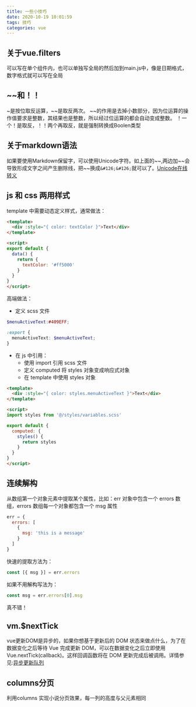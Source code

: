 ```yaml
---
title: 一些小技巧
date: 2020-10-19 10:01:59
tags: 技巧
categories: vue
---
```


## 关于vue.filters
可以写在单个组件内，也可以单独写全局的然后加到main.js中，像是日期格式，数字格式就可以写在全局

## ~~和！！
&#126;是按位取反运算，&#126;&#126;是取反两次。
&#126;&#126;的作用是去掉小数部分，因为位运算的操作值要求是整数，其结果也是整数，所以经过位运算的都会自动变成整数。
！一个！是取反，！！两个再取反，就是强制转换成Boolen类型

## 关于markdown语法
如果要使用Markdown保留字，可以使用Unicode字符。如上面的&#126;&#126;,两边加&#126;&#126;会导致形成文字之间产生删除线，把&#126;&#126;换成```&#126;&#126;```就可以了。[Unicode在线转义](http://tool.oschina.net/encode)

## js 和 css 两用样式
template 中需要动态定义样式，通常做法：
```html
<template>
  <div :style="{ color: textColor }">Text</div>
</template>

<script>
export default {
  data() {
    return {
      textColor: '#ff5000'
    }
  }
}
</script>
```
高端做法：
- 定义 scss 文件
```scss
$menuActiveText:#409EFF;

:export {
  menuActiveText: $menuActiveText;
}
```
- 在 js 中引用：
  - 使用 import 引用 scss 文件
  - 定义 computed 将 styles 对象变成响应式对象
  - 在 template 中使用 styles 对象
```html
<template>
  <div :style="{ color: styles.menuActiveText }">Text</div>
</template>

<script>
import styles from '@/styles/variables.scss'

export default {
  computed: {
    styles() {
      return styles
    }
  }
}
</script>
```

## 连续解构
从数组第一个对象元素中提取某个属性，比如：err 对象中包含一个 errors 数组，errors 数组每一个对象都包含一个 msg 属性
```js
err = {
  errors: [
    {
      msg: 'this is a message'
    }
  ]
}
```
快速的提取方法为：
```js
const [{ msg }] = err.errors
```
如果不用解构写法为：
```js
const msg = err.errors[0].msg
```
真不错！

## vm.$nextTick
vue更新DOM是异步的，如果你想基于更新后的 DOM 状态来做点什么，为了在数据变化之后等待 Vue 完成更新 DOM，可以在数据变化之后立即使用 Vue.nextTick(callback)。这样回调函数将在 DOM 更新完成后被调用。详情参见:[异步更新队列](https://cn.vuejs.org/v2/guide/reactivity.html#%E5%BC%82%E6%AD%A5%E6%9B%B4%E6%96%B0%E9%98%9F%E5%88%97)

## columns分页
利用columns 实现小说分页效果，每一列的高度与父元素相同